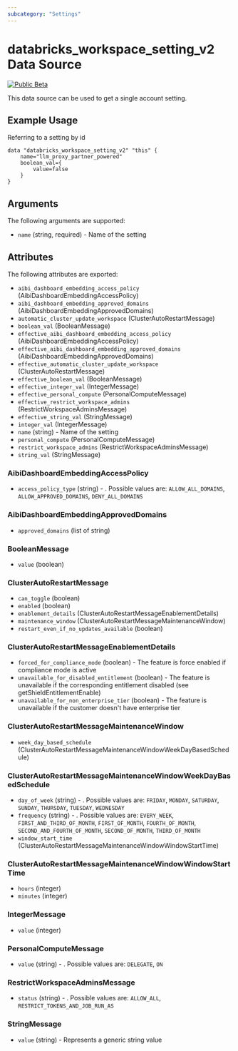 ```yaml
---
subcategory: "Settings"
---
```

# databricks_workspace_setting_v2 Data Source
[![Public Beta](https://img.shields.io/badge/Release_Stage-Public_Beta-orange)](https://docs.databricks.com/aws/en/release-notes/release-types)

This data source can be used to get a single account setting. 

## Example Usage
Referring to a setting by id
```hcl
data "databricks_workspace_setting_v2" "this" {
    name="llm_proxy_partner_powered"
    boolean_val={
        value=false
    }
}
```

## Arguments
The following arguments are supported:
* `name` (string, required) - Name of the setting

## Attributes
The following attributes are exported:
* `aibi_dashboard_embedding_access_policy` (AibiDashboardEmbeddingAccessPolicy)
* `aibi_dashboard_embedding_approved_domains` (AibiDashboardEmbeddingApprovedDomains)
* `automatic_cluster_update_workspace` (ClusterAutoRestartMessage)
* `boolean_val` (BooleanMessage)
* `effective_aibi_dashboard_embedding_access_policy` (AibiDashboardEmbeddingAccessPolicy)
* `effective_aibi_dashboard_embedding_approved_domains` (AibiDashboardEmbeddingApprovedDomains)
* `effective_automatic_cluster_update_workspace` (ClusterAutoRestartMessage)
* `effective_boolean_val` (BooleanMessage)
* `effective_integer_val` (IntegerMessage)
* `effective_personal_compute` (PersonalComputeMessage)
* `effective_restrict_workspace_admins` (RestrictWorkspaceAdminsMessage)
* `effective_string_val` (StringMessage)
* `integer_val` (IntegerMessage)
* `name` (string) - Name of the setting
* `personal_compute` (PersonalComputeMessage)
* `restrict_workspace_admins` (RestrictWorkspaceAdminsMessage)
* `string_val` (StringMessage)

### AibiDashboardEmbeddingAccessPolicy
* `access_policy_type` (string) - . Possible values are: `ALLOW_ALL_DOMAINS`, `ALLOW_APPROVED_DOMAINS`, `DENY_ALL_DOMAINS`

### AibiDashboardEmbeddingApprovedDomains
* `approved_domains` (list of string)

### BooleanMessage
* `value` (boolean)

### ClusterAutoRestartMessage
* `can_toggle` (boolean)
* `enabled` (boolean)
* `enablement_details` (ClusterAutoRestartMessageEnablementDetails)
* `maintenance_window` (ClusterAutoRestartMessageMaintenanceWindow)
* `restart_even_if_no_updates_available` (boolean)

### ClusterAutoRestartMessageEnablementDetails
* `forced_for_compliance_mode` (boolean) - The feature is force enabled if compliance mode is active
* `unavailable_for_disabled_entitlement` (boolean) - The feature is unavailable if the corresponding entitlement disabled (see getShieldEntitlementEnable)
* `unavailable_for_non_enterprise_tier` (boolean) - The feature is unavailable if the customer doesn't have enterprise tier

### ClusterAutoRestartMessageMaintenanceWindow
* `week_day_based_schedule` (ClusterAutoRestartMessageMaintenanceWindowWeekDayBasedSchedule)

### ClusterAutoRestartMessageMaintenanceWindowWeekDayBasedSchedule
* `day_of_week` (string) - . Possible values are: `FRIDAY`, `MONDAY`, `SATURDAY`, `SUNDAY`, `THURSDAY`, `TUESDAY`, `WEDNESDAY`
* `frequency` (string) - . Possible values are: `EVERY_WEEK`, `FIRST_AND_THIRD_OF_MONTH`, `FIRST_OF_MONTH`, `FOURTH_OF_MONTH`, `SECOND_AND_FOURTH_OF_MONTH`, `SECOND_OF_MONTH`, `THIRD_OF_MONTH`
* `window_start_time` (ClusterAutoRestartMessageMaintenanceWindowWindowStartTime)

### ClusterAutoRestartMessageMaintenanceWindowWindowStartTime
* `hours` (integer)
* `minutes` (integer)

### IntegerMessage
* `value` (integer)

### PersonalComputeMessage
* `value` (string) - . Possible values are: `DELEGATE`, `ON`

### RestrictWorkspaceAdminsMessage
* `status` (string) - . Possible values are: `ALLOW_ALL`, `RESTRICT_TOKENS_AND_JOB_RUN_AS`

### StringMessage
* `value` (string) - Represents a generic string value